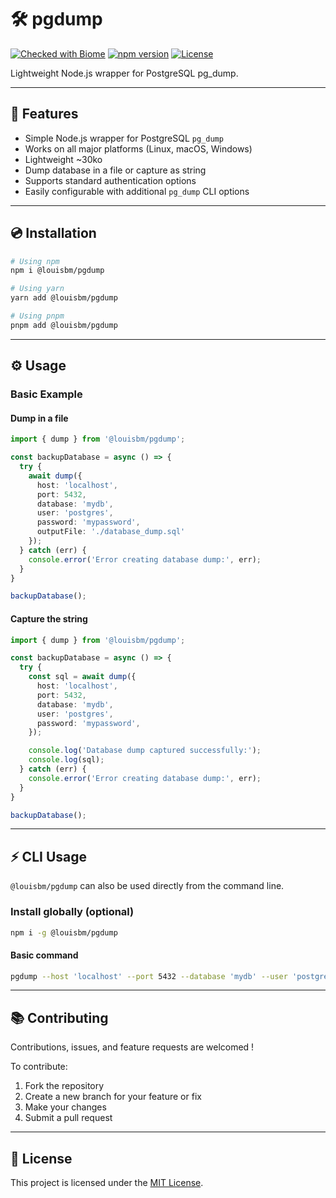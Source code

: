 # 🛠️ pgdump

[![Checked with Biome](https://img.shields.io/badge/Checked_with-Biome-60a5fa?style=flat&logo=biome)](https://biomejs.dev)
[![npm version](https://img.shields.io/npm/v/@louisbm/pgdump?style=flat)](https://www.npmjs.com/package/@louisbm/pgdump)
[![License](https://img.shields.io/npm/l/@louisbm/pgdump?style=flat)](LICENSE)

Lightweight Node.js wrapper for PostgreSQL pg_dump.

---

## 🚀 Features

- Simple Node.js wrapper for PostgreSQL `pg_dump`
- Works on all major platforms (Linux, macOS, Windows)
- Lightweight ~30ko
- Dump database in a file or capture as string
- Supports standard authentication options
- Easily configurable with additional `pg_dump` CLI options

---

## 💿 Installation

```bash
# Using npm
npm i @louisbm/pgdump

# Using yarn
yarn add @louisbm/pgdump

# Using pnpm
pnpm add @louisbm/pgdump
```

---

## ⚙️ Usage

### Basic Example

#### Dump in a file
```ts
import { dump } from '@louisbm/pgdump';

const backupDatabase = async () => {
  try {
    await dump({
      host: 'localhost',
      port: 5432,
      database: 'mydb',
      user: 'postgres',
      password: 'mypassword',
	  outputFile: './database_dump.sql'
    });
  } catch (err) {
    console.error('Error creating database dump:', err);
  }
}

backupDatabase();
```

#### Capture the string
```ts
import { dump } from '@louisbm/pgdump';

const backupDatabase = async () => {
  try {
    const sql = await dump({
      host: 'localhost',
      port: 5432,
      database: 'mydb',
      user: 'postgres',
      password: 'mypassword',
    });

    console.log('Database dump captured successfully:');
    console.log(sql);
  } catch (err) {
    console.error('Error creating database dump:', err);
  }
}

backupDatabase();
```

---

## ⚡ CLI Usage

`@louisbm/pgdump` can also be used directly from the command line.

### Install globally (optional)

```bash
npm i -g @louisbm/pgdump
```

#### Basic command

```bash
pgdump --host 'localhost' --port 5432 --database 'mydb' --user 'postgres' --password 'mypassword' --file './database_dump.sql'
```

---

## 📚 Contributing

Contributions, issues, and feature requests are welcomed !  

To contribute:

1. Fork the repository 
2. Create a new branch for your feature or fix
3. Make your changes
4. Submit a pull request

---

## 📄 License

This project is licensed under the [MIT License](LICENSE).





